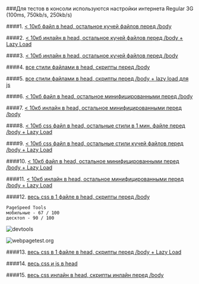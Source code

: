 ###Для тестов в консоли используются настройки интернета Regular 3G (100ms, 750kb/s, 250kb/s)



####1. [< 10кб файл в head, остальное кучей файлов перед /body](http://lab.depekour.com/frontend/4.php)



####2. [< 10кб инлайн в head, остальное кучей файлов перед /body  + Lazy Load](http://lab.depekour.com/frontend/5.php)




####3. [< 10кб инлайн в head, остальное кучей файлов перед /body](http://lab.depekour.com/frontend/10.php)





####4. [все стили файлами в head, скрипты перед /body](http://lab.depekour.com/frontend/8.php)





####5. [все стили файлами в head, скрипты перед /body + lazy load для js](http://lab.depekour.com/frontend/9.php)





####6. [ < 10кб файл в head, остальное минифицированными перед /body](http://lab.depekour.com/frontend/2.php)




####7. [< 10кб инлайн в head, остальное минифицированными перед /body](http://lab.depekour.com/frontend/13.php)




####8. [< 10кб css файл в head, остальные стили в 1 мин. файле перед /body + Lazy Load](http://lab.depekour.com/frontend/2.php)





####9. [< 10кб css файл в head, остальные стили кучей файлов перед /body + Lazy Load](http://lab.depekour.com/frontend/3.php)








####10. [< 10кб файл в head, остальное минифицированными перед /body  + Lazy Load](http://lab.depekour.com/frontend/14.php)







####11. [< 10кб инлайн в head, остальное минифицированными перед /body  + Lazy Load](http://lab.depekour.com/frontend/6.php)






####12. [весь css в 1 файле в head, скрипты перед /body](http://lab.depekour.com/frontend/1.php)

	PageSpeed Tools
	мобильные - 67 / 100 
	десктоп - 90 / 100 

![devtools](http://lab.depekour.com/frontend/results/1_1.PNG)

![webpagetest.org](http://lab.depekour.com/frontend/results/1_2.PNG)




####13. [весь css в 1 файле в head, скрипты перед /body  + Lazy Load](http://lab.depekour.com/frontend/7.php)




####14. [весь css и js в head](http://lab.depekour.com/frontend/12.php)





####15. [весь css инлайн в head, скрипты инлайн перед /body](http://lab.depekour.com/frontend/11.php)